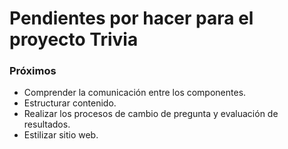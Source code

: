 # Pendientes por hacer para el proyecto Trivia

### Próximos

- Comprender la comunicación entre los componentes.
- Estructurar contenido.
- Realizar los procesos de cambio de pregunta y evaluación de resultados.
- Estilizar sitio web.
